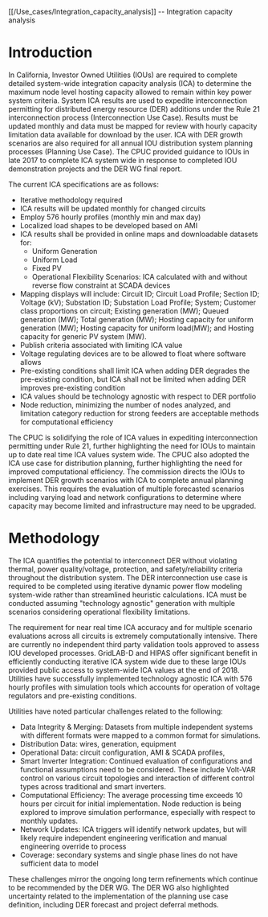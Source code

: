[[/Use_cases/Integration_capacity_analysis]] -- Integration capacity analysis

# Introduction

In California, Investor Owned Utilities (IOUs) are required to complete detailed system-wide integration capacity analysis (ICA) to determine the maximum node level hosting capacity allowed to remain within key power system criteria. System ICA results are used to expedite interconnection permitting for distributed energy resource (DER) additions under the Rule 21 interconnection process (Interconnection Use Case). Results must be updated monthly and data must be mapped for review with hourly capacity limitation data available for download by the user. ICA with DER growth scenarios are also required for all annual IOU distribution system planning processes (Planning Use Case). The CPUC provided guidance to IOUs in late 2017 to complete ICA system wide in response to completed IOU demonstration projects and the DER WG final report. 

The current ICA specifications are as follows: 
 - Iterative methodology required
 - ICA results will be updated monthly for changed circuits
 - Employ 576 hourly profiles (monthly min and max day)
 - Localized load shapes to be developed based on AMI
 - ICA results shall be provided in online maps and downloadable datasets for: 
   - Uniform Generation
   - Uniform Load
   - Fixed PV 
   - Operational Flexibility Scenarios: ICA calculated with and without reverse flow constraint at SCADA devices 
 - Mapping displays will include:  Circuit ID; Circuit Load Profile; Section ID; Voltage (kV); Substation ID; Substation Load Profile; System; Customer class proportions on circuit; Existing generation (MW); Queued generation (MW); Total generation (MW); Hosting capacity for uniform generation (MW); Hosting capacity for uniform load(MW); and Hosting capacity for generic PV system (MW). 
 - Publish criteria associated with limiting ICA value
 - Voltage regulating devices are to be allowed to float where software allows 
 - Pre-existing conditions shall limit ICA when adding DER degrades the pre-existing condition, but ICA shall not be limited when adding DER improves pre-existing condition
 - ICA values should be technology agnostic with respect to DER portfolio
 - Node reduction, minimizing the number of nodes analyzed, and limitation category reduction for strong feeders are acceptable methods for computational efficiency

The CPUC is solidifying the role of ICA values in expediting interconnection permitting under Rule 21, further highlighting the need for IOUs to maintain up to date real time ICA values system wide. The CPUC also adopted the ICA use case for distribution planning, further highlighting the need for improved computational efficiency. The commission directs the IOUs to implement DER growth scenarios with ICA to complete annual planning exercises. This requires the evaluation of multiple forecasted scenarios including varying load and network configurations to determine where capacity may become limited and infrastructure may need to be upgraded. 

# Methodology

The ICA quantifies the potential to interconnect DER without violating thermal, power quality/voltage, protection, and safety/reliability criteria throughout the distribution system. The DER interconnection use case is required to be completed using iterative dynamic power flow modeling system-wide rather than streamlined heuristic calculations. ICA must be conducted assuming "technology agnostic" generation with multiple scenarios considering operational flexibility limitations.

The requirement for near real time ICA accuracy and for multiple scenario evaluations across all circuits is extremely computationally intensive. There are currently no independent third party validation tools approved to assess IOU developed processes. GridLAB-D and HIPAS offer significant benefit in efficiently conducting iterative ICA system wide due to these large IOUs provided public access to system-wide ICA values at the end of 2018. Utilities have successfully implemented technology agnostic ICA with 576 hourly profiles with simulation tools which accounts for operation of voltage regulators and pre-existing conditions. 

Utilities have noted particular challenges related to the following: 
 - Data Integrity & Merging: Datasets from multiple independent systems with different formats were mapped to a common format for simulations. 
 - Distribution Data: wires, generation, equipment 
 - Operational Data: circuit configuration, AMI & SCADA profiles, 
 - Smart Inverter Integration: Continued evaluation of configurations and functional assumptions need to be considered. These include Volt-VAR control on various circuit topologies and interaction of different control types across traditional and smart inverters. 
 - Computational Efficiency: The average processing time exceeds 10 hours per circuit for initial implementation. Node reduction is being explored to improve simulation performance, especially with respect to monthly updates. 
 - Network Updates: ICA triggers will identify network updates, but will likely require independent engineering verification and manual engineering override to process
 - Coverage: secondary systems and single phase lines do not have sufficient data to model 

These challenges mirror the ongoing long term refinements which continue to be recommended by the DER WG. The DER WG also highlighted uncertainty related to the implementation of the planning use case definition, including DER forecast and project deferral methods. 
